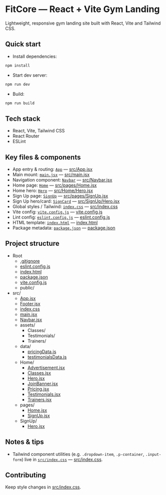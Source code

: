 # FitCore — React + Vite Gym Landing

Lightweight, responsive gym landing site built with React, Vite and Tailwind CSS.

## Quick start
- Install dependencies:
```sh
npm install
```
- Start dev server:
```sh
npm run dev
```
- Build:
```sh
npm run build
```

## Tech stack
- React, Vite, Tailwind CSS
- React Router
- ESLint

## Key files & components
- App entry & routing: [`App`](src/App.jsx) — [src/App.jsx](src/App.jsx)  
- Main mount: [`main.jsx`](src/main.jsx) — [src/main.jsx](src/main.jsx)  
- Navigation component: [`Navbar`](src/Navbar.jsx) — [src/Navbar.jsx](src/Navbar.jsx)  
- Home page: [`Home`](src/pages/Home.jsx) — [src/pages/Home.jsx](src/pages/Home.jsx)  
- Home hero: [`Hero`](src/Home/Hero.jsx) — [src/Home/Hero.jsx](src/Home/Hero.jsx)  
- Sign Up page: [`SignUp`](src/pages/SignUp.jsx) — [src/pages/SignUp.jsx](src/pages/SignUp.jsx)  
- Sign Up hero/card: [`SignCard`](src/SignUp/Hero.jsx) — [src/SignUp/Hero.jsx](src/SignUp/Hero.jsx)  
- Global styles / Tailwind: [`index.css`](src/index.css) — [src/index.css](src/index.css)  
- Vite config: [`vite.config.js`](vite.config.js) — [vite.config.js](vite.config.js)  
- Lint config: [`eslint.config.js`](eslint.config.js) — [eslint.config.js](eslint.config.js)  
- HTML template: [`index.html`](index.html) — [index.html](index.html)  
- Package metadata: [`package.json`](package.json) — [package.json](package.json)

## Project structure
- Root
  - [.gitignore](.gitignore)
  - [eslint.config.js](eslint.config.js)
  - [index.html](index.html)
  - [package.json](package.json)
  - [vite.config.js](vite.config.js)
  - public/
- src/
  - [App.jsx](src/App.jsx)
  - [Footer.jsx](src/Footer.jsx)
  - [index.css](src/index.css)
  - [main.jsx](src/main.jsx)
  - [Navbar.jsx](src/Navbar.jsx)
  - assets/
    - Classes/
    - Testimonials/
    - Trainers/
  - data/
    - [pricingData.js](src/data/pricingData.js)
    - [testimonialsData.js](src/data/testimonialsData.js)
  - Home/
    - [Advertisement.jsx](src/Home/Advertisement.jsx)
    - [Classes.jsx](src/Home/Classes.jsx)
    - [Hero.jsx](src/Home/Hero.jsx)
    - [JoinBanner.jsx](src/Home/JoinBanner.jsx)
    - [Pricing.jsx](src/Home/Pricing.jsx)
    - [Testimonials.jsx](src/Home/Testimonials.jsx)
    - [Trainers.jsx](src/Home/Trainers.jsx)
  - pages/
    - [Home.jsx](src/pages/Home.jsx)
    - [SignUp.jsx](src/pages/SignUp.jsx)
  - SignUp/
    - [Hero.jsx](src/SignUp/Hero.jsx)

## Notes & tips
- Tailwind component utilities (e.g. `.dropdown-item`, `.p-container`, `.input-form`) live in [`src/index.css`](src/index.css) — [src/index.css](src/index.css).

## Contributing
Keep style changes in [src/index.css](src/index.css).
